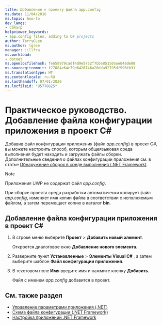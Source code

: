```yaml
---
title: Добавление к проекту файла app.config
ms.date: 11/04/2016
ms.topic: how-to
dev_langs:
- CSharp
helpviewer_keywords:
- app.config files, adding to C# projects
author: TerryGLee
ms.author: tglee
manager: jillfra
ms.workload:
- dotnet
ms.openlocfilehash: fe659979cadf4d9e5752f7bbe85150aae848de08
ms.sourcegitcommit: f27084e64c79e6428746a20dda92795df996fb31
ms.translationtype: HT
ms.contentlocale: ru-RU
ms.lasthandoff: 07/01/2020
ms.locfileid: "85770825"
---
```

# <a name="how-to-add-an-application-configuration-file-to-a-c-project"></a>Практическое руководство. Добавление файла конфигурации приложения в проект C#

Добавив файл конфигурации приложения (файл *app.config*) в проект C#, вы можете настроить способ, которым общеязыковая среда выполнения будет находить и загружать файлы сборки. Дополнительные сведения о файлах конфигурации приложения см. в статье [Обнаружение сборок в среде выполнения (.NET Framework)](/dotnet/framework/deployment/how-the-runtime-locates-assemblies).

> [!NOTE]
> Приложения UWP не содержат файл *app.config*.

При сборке проекта среда разработки автоматически копирует файл *app.config*, изменяет имя копии файла в соответствии с исполняемым файлом, а затем перемещает копию в каталог **bin**.

## <a name="to-add-an-application-configuration-file-to-a-c-project"></a>Добавление файла конфигурации приложения в проект C#

1. В строке меню выберите **Проект** > **Добавить новый элемент**.

     Откроется диалоговое окно **Добавление нового элемента**.

1. Разверните пункт **Установленные** > **Элементы Visual C#** , а затем выберите шаблон **Файл конфигурации приложения**.

1. В текстовом поле **Имя** введите имя и нажмите кнопку **Добавить**.

     Файл с именем *app.config* добавится в проект.

## <a name="see-also"></a>См. также раздел

- [Управление параметрами приложения (.NET)](../ide/managing-application-settings-dotnet.md)
- [Схема файла конфигурации (.NET Framework)](/dotnet/framework/configure-apps/file-schema/index)
- [Настройка приложений .NET Framework](/dotnet/framework/configure-apps/index)
